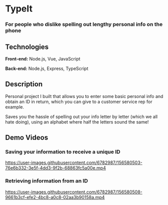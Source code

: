 # TypeIt

### For people who dislike spelling out lengthy personal info on the phone

## Technologies
**Front-end:** Node.js, Vue, JavaScript

**Back-end:** Node.js, Express, TypeScript

## Description
Personal project I built that allows you to enter some basic personal info and obtain an ID in return, which you can give to a customer service rep for example.

Saves you the hassle of spelling out your info letter by letter (which we all hate doing), using an alphabet where half the letters sound the same!

## Demo Videos
### Saving your information to receive a unique ID
https://user-images.githubusercontent.com/6782987/156580503-76e6b332-3e5f-4dd3-9f2b-68863fc5a00e.mp4


### Retrieving information from an ID
https://user-images.githubusercontent.com/6782987/156580508-9661b3cf-efe2-4bc8-a0c8-02aa3b90158a.mp4
